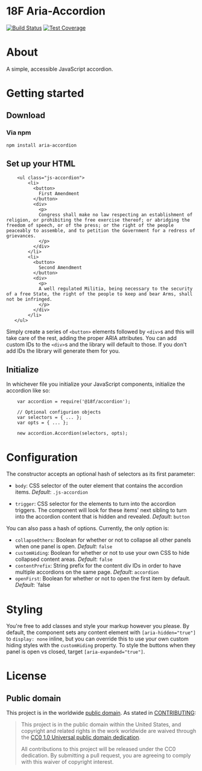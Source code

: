 # 18F Aria-Accordion

[![Build Status](https://img.shields.io/travis/18F/accordion/master.svg)](https://travis-ci.org/18F/accordion)
[![Test Coverage](https://img.shields.io/codecov/c/github/18F/accordion/master.svg)](https://codecov.io/github/18F/accordion)

# About
A simple, accessible JavaScript accordion.

# Getting started
## Download
### Via npm
```
npm install aria-accordion
```

## Set up your HTML

```
	<ul class="js-accordion">
	    <li>
	      <button>
	        First Amendment
	      </button>
	      <div>
	        <p>
	        Congress shall make no law respecting an establishment of religion, or prohibiting the free exercise thereof; or abridging the freedom of speech, or of the press; or the right of the people peaceably to assemble, and to petition the Government for a redress of grievances.
	        </p>
	      </div>
	    </li>
	    <li>
	      <button>
	        Second Amendment
	      </button>
	      <div>
	        <p>
	        A well regulated Militia, being necessary to the security of a free State, the right of the people to keep and bear Arms, shall not be infringed.
	        </p>
	      </div>
	    </li>
   </ul>
```

Simply create a series of `<button>` elements followed by `<div>`s and this will take care of the rest, adding the proper ARIA attributes. You can add custom IDs to the `<div>`s and the library will default to those. If you don't add IDs the library will generate them for you.


## Initialize
In whichever file you initialize your JavaScript components, initialize the accordion like so:

```
	var accordion = require('@18f/accordion');

	// Optional configurion objects
	var selectors = { ... };
	var opts = { ... };

	new accordion.Accordion(selectors, opts);
```


# Configuration
The constructor accepts an optional hash of selectors as its first parameter:

- `body`: CSS selector of the outer element that contains the accordion items. _Default_: `.js-accordion`

- `trigger`: CSS selector for the elements to turn into the accordion triggers. The component will look for these items' next sibling to turn into the accordion content that is hidden and revealed. _Default_: `button`

You can also pass a hash of options. Currently, the only option is:

- `collapseOthers`: Boolean for whether or not to collapse all other panels when one panel is open. _Default_: `false`
- `customHiding`: Boolean for whether or not to use your own CSS to hide collapsed content areas. _Default_: `false`
- `contentPrefix`: String prefix for the content div IDs in order to have multiple accordions on the same page. _Default_: `accordion`
- `openFirst`: Boolean for whether or not to open the first item by default. _Default_: `false

# Styling
You're free to add classes and style your markup however you please. By default, the component sets any content element with `[aria-hidden="true"]` to `display: none` inline, but you can override this to use your own custom hiding styles with the `customHiding` property. To style the buttons when they panel is open vs closed, target `[aria-expanded="true"]`.


# License
## Public domain

This project is in the worldwide [public domain](LICENSE.md). As stated in [CONTRIBUTING](CONTRIBUTING.md):

> This project is in the public domain within the United States, and copyright and related rights in the work worldwide are waived through the [CC0 1.0 Universal public domain dedication](https://creativecommons.org/publicdomain/zero/1.0/).
>
> All contributions to this project will be released under the CC0 dedication. By submitting a pull request, you are agreeing to comply with this waiver of copyright interest.
